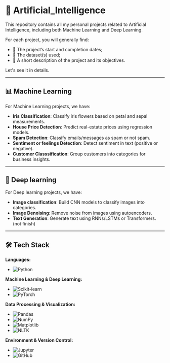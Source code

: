 # 🧠 Artificial_Intelligence

This repository contains all my personal projects related to Artificial Intelligence, including both Machine Learning and Deep Learning.

For each project, you will generally find:
  - 📅 The project’s start and completion dates;
  - 📂 The dataset(s) used;
  - 📝 A short description of the project and its objectives.

Let's see it in details.

---
## 📊 Machine Learning
For Machine Learning projects, we have:
  - **Iris Classification**: Classify iris flowers based on petal and sepal measurements.
  - **House Price Detection**: Predict real-estate prices using regression models.
  - **Spam Detection**: Classify emails/messages as spam or not spam.
  - **Sentiment or feelings Detection**: Detect sentiment in text (positive or negative).
  - **Customer Classsification**: Group customers into categories for business insights.

---
## 🤖 Deep learning
For Deep learning projects, we have:
  - **Image classification**: Build CNN models to classify images into categories.
  - **Image Denoising**: Remove noise from images using autoencoders.
  - **Text Generation**: Generate text using RNNs/LSTMs or Transformers. (not finish)

---
## 🛠️ Tech Stack  

**Languages:**  
- ![Python](https://img.shields.io/badge/Python-3776AB?style=for-the-badge&logo=python&logoColor=white)

**Machine Learning & Deep Learning:**  
- ![Scikit-learn](https://img.shields.io/badge/Scikit--Learn-F7931E?style=for-the-badge&logo=scikitlearn&logoColor=white) 
- ![PyTorch](https://img.shields.io/badge/PyTorch-EE4C2C?style=for-the-badge&logo=pytorch&logoColor=white)

**Data Processing & Visualization:**  
- ![Pandas](https://img.shields.io/badge/Pandas-150458?style=for-the-badge&logo=pandas&logoColor=white)
- ![NumPy](https://img.shields.io/badge/NumPy-013243?style=for-the-badge&logo=numpy&logoColor=white)
- ![Matplotlib](https://img.shields.io/badge/Matplotlib-ffffff?style=for-the-badge&logo=plotly&logoColor=blue) 
- ![NLTK](https://img.shields.io/badge/NLTK-FF6600?style=for-the-badge&logo=nltk&logoColor=white)
  
**Environment & Version Control:**  
- ![Jupyter](https://img.shields.io/badge/Jupyter-F37626?style=for-the-badge&logo=jupyter&logoColor=white) 
- ![GitHub](https://img.shields.io/badge/GitHub-181717?style=for-the-badge&logo=github&logoColor=white)










